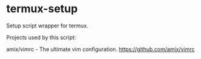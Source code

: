 # termux-setup

Setup script wrapper for termux. 


Projects used by this script:

amix/vimrc - The ultimate vim configuration. https://github.com/amix/vimrc
